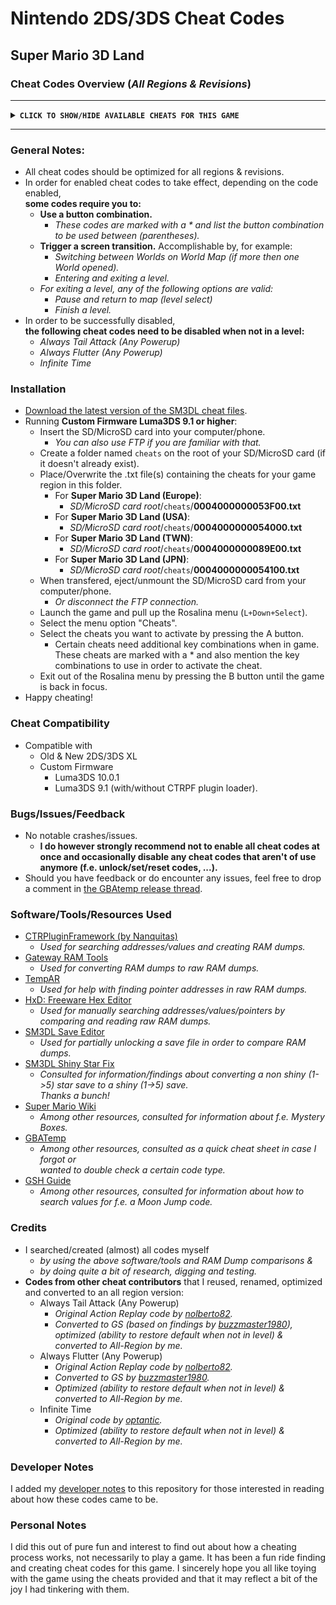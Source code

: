 # Nintendo 2DS/3DS Cheat Codes

## Super Mario 3D Land

### Cheat Codes Overview (*All Regions & Revisions*)
****************************************************
**<details><summary>` CLICK TO SHOW/HIDE AVAILABLE CHEATS FOR THIS GAME `</summary>**
<p>

- `Play as Mario`
- `Play as Luigi`
  - *Even when game not beaten.*
- `(L+Down) Small Mario/Luigi`
- `(L+Left) Super Mario/Luigi`
- `(L+Right) Fire Mario/Luigi`
- `(L+Up) Tanooki Mario/Luigi`
- `(R+Down) Tanooki Statue Mario/Luigi`
- `(R+Right) Boomerang Mario/Luigi`
- `(R+Up) White Tanooki Mario/Luigi`
- `Always Star Power`
- `Always Tail Attack (Any Powerup)`
  - *In effect when playing a level.*
  - *In order to restore powerup defaults, disable this cheat code when not in a level.*
- `Always Flutter (Any Powerup)`
  - *In effect when playing a level.*
  - *In order to restore powerup defaults, disable this cheat code when not in a level.*
- `Moon Jump`
  - *Makes Mario/Luigi jump higher.*
  - *Code optimized for use with Luma~Rosalina's cheat engine.*
  - *Read cheat code note for use with CTRPluginFramework.*
- `(B) Infinite Jump`
  - *Allows Mario/Luigi to infinitely jump multiple times in mid-air.*
  - *Hold button to jump as high as desired.*
- `Max Lives (Three Crowns)`
- `5 Lives`
- `Infinite Time`
  - *In effect when playing a level.*
  - *In order to restore level timer default, disable this cheat code when not in a level.*
- `Start Level With P-Wing`
  - *Does not affect Shiny Stars (if any) when saving game.*
> Unlocks Codes
> -------------
  - `(L+R+Up+X) Unlock All (5 Shiny Stars)`
    - *For currently opened save file:*
      - *All Normal & Special Worlds unlocked.*
      - *All Normal & Special Levels unlocked.*
      - *All Pictures collected.*
      - *All Star Coins collected.*
      - *Star Coin counter set to a reasonable number.*
      - *All requirements met for a 5 Shiny Stars save.*
    - *This code does not:*
      - *Reopen already closed Mystery Boxes or Toad Houses.*
      - *Overwrite best level times (if any).*
      - *Change any character attributes, like number of lives, current powerup, current level, etcetera.*
  - `(Keep) Open Closed Mystery Boxes`
    - *Load any save file, switch between worlds or enter any level in order for code to take effect.*
  - `(Keep) Open Closed Toad Houses`
    - *Load any save file, switch between worlds or enter any level in order for code to take effect.*

</p>
</details>

****************************************************

### General Notes:
  - All cheat codes should be optimized for all regions & revisions.
  - In order for enabled cheat codes to take effect, depending on the code enabled, <br />**some codes require you to:**
    - **Use a button combination.**
      - *These codes are marked with a * and list the button combination to be used between (parentheses).*
    - **Trigger a screen transition.** Accomplishable by, for example:
      - *Switching between Worlds on World Map (if more then one World opened).*
      - *Entering and exiting a level.*
	- *For exiting a level, any of the following options are valid:*
	  - *Pause and return to map (level select)*
	  - *Finish a level.*
  - In order to be successfully disabled, <br />**the following cheat codes need to be disabled when not in a level:**
	  - *Always Tail Attack (Any Powerup)*
	  - *Always Flutter (Any Powerup)*
	  - *Infinite Time*

### Installation
- [Download the latest version of the SM3DL cheat files](https://github.com/KimDebroye/N3DS-Cheat-Codes/releases/download/SM3DL_v1.0.0/SM3DL_Cheats_1.0.0.zip).
- Running **Custom Firmware Luma3DS 9.1 or higher**:
  - Insert the SD/MicroSD card into your computer/phone.
    - *You can also use FTP if you are familiar with that.*
  - Create a folder named `cheats` on the root of your SD/MicroSD card (if it doesn't already exist).
  - Place/Overwrite the .txt file(s) containing the cheats for your game region in this folder.
    - For **Super Mario 3D Land (Europe)**:
      - *SD/MicroSD card root*/`cheats`/**0004000000053F00.txt**
    - For **Super Mario 3D Land (USA)**:
      - *SD/MicroSD card root*/`cheats`/**0004000000054000.txt**
    - For **Super Mario 3D Land (TWN)**:
      - *SD/MicroSD card root*/`cheats`/**0004000000089E00.txt**
    - For **Super Mario 3D Land (JPN)**:
      - *SD/MicroSD card root*/`cheats`/**0004000000054100.txt**
  - When transfered, eject/unmount the SD/MicroSD card from your computer/phone.
    - *Or disconnect the FTP connection.*
  - Launch the game and pull up the Rosalina menu (`L+Down+Select`).
  - Select the menu option "Cheats".
  - Select the cheats you want to activate by pressing the A button.
    - Certain cheats need additional key combinations when in game. These cheats are marked with a * and also mention the key combinations to use in order to activate the cheat.
  - Exit out of the Rosalina menu by pressing the B button until the game is back in focus.
- Happy cheating!

### Cheat Compatibility
- Compatible with
  - Old & New 2DS/3DS XL
  - Custom Firmware
    - Luma3DS 10.0.1
    - Luma3DS 9.1 (with/without CTRPF plugin loader).

### Bugs/Issues/Feedback
- No notable crashes/issues.
  - **I do however strongly recommend not to enable all cheat codes at once and occasionally disable any cheat codes that aren't of use anymore (f.e. unlock/set/reset codes, ...).**
- Should you have feedback or do encounter any issues, feel free to drop a comment in [the GBAtemp release thread](https://gbatemp.net/forums/3ds-rom-hacking-translations-and-utilities.276/).

### Software/Tools/Resources Used
- [CTRPluginFramework (by Nanquitas)](https://github.com/Nanquitas/CTRPluginFramework-BlankTemplate)
  - *Used for searching addresses/values and creating RAM dumps.*
- [Gateway RAM Tools](https://www.maxconsole.com/threads/tool-gateway-ram-tools.40776/)
  - *Used for converting RAM dumps to raw RAM dumps.*
- [TempAR](https://raing3.gshi.org/files/psp/tools/pointer_searcher.zip)
  - *Used for help with finding pointer addresses in raw RAM dumps.*
- [HxD: Freeware Hex Editor](https://mh-nexus.de/en/hxd/)
  - *Used for manually searching addresses/values/pointers by comparing and reading raw RAM dumps.*
- [SM3DL Save Editor](https://github.com/yonaikerlol/Super-Mario-3D-Land-SGE/blob/master/Super%20Mario%20Land%203D%20Savegame%20Editor)
  - *Used for partially unlocking a save file in order to compare RAM dumps.*
- [SM3DL Shiny Star Fix](https://gbatemp.net/threads/how-to-get-5-sparkly-stars-savefile-back-on-super-mario-3d-land.542645/)
  - *Consulted for information/findings about converting a non shiny (1->5) star save to a shiny (1->5) save.<br />Thanks a bunch!*
- [Super Mario Wiki](https://www.mariowiki.com/Mystery_Box)
  - *Among other resources, consulted for information about f.e. Mystery Boxes.*
- [GBATemp](https://gbatemp.net/threads/guide-how-to-create-gateway-cheat-codes.410926/)
  - *Among other resources, consulted as a quick cheat sheet in case I forgot or <br />wanted to double check a certain code type.*
- [GSH Guide](http://viper.shadowflareindustries.com/?file=hackv500c.html&cat=hax0r#hax0r_mj)
  - *Among other resources, consulted for information about how to search values for f.e. a Moon Jump code.*

### Credits
- I searched/created (almost) all codes myself
  - *by using the above software/tools and RAM Dump comparisons &*
  - *by doing quite a bit of research, digging and testing.*
- **Codes from other cheat contributors** that I reused, renamed, optimized and converted to an all region version:
  - Always Tail Attack (Any Powerup)
  	- *Original Action Replay code by [nolberto82](https://www.max-cheats.com/view.php?ItemID=531).*
  	- *Converted to GS (based on findings by [buzzmaster1980](https://www.maxconsole.com/threads/help-with-super-mario-3d-land-aree.54363/)), optimized (ability to restore default when not in level) & converted to All-Region by me.*
  - Always Flutter (Any Powerup)
  	- *Original Action Replay code by [nolberto82](https://www.max-cheats.com/view.php?ItemID=531).*
	- *Converted to GS by [buzzmaster1980](https://www.maxconsole.com/threads/help-with-super-mario-3d-land-aree.54363/).*
  	- *Optimized (ability to restore default when not in level) & converted to All-Region by me.*
  - Infinite Time
  	- *Original code by [optantic](https://github.com/JourneyOver/CTRPF-AR-CHEAT-CODES/blob/master/Cheats/Super%20Mario%203D%20Land%20(EUR)/0004000000053F00.txt).*
  	- *Optimized (ability to restore default when not in level) & converted to All-Region by me.*

### Developer Notes
I added my [developer notes](https://github.com/KimDebroye/N3DS-Cheat-Codes/blob/master/Super%20Mario%203D%20Land/_DevNotes/SM3DL_DevNotes.txt) to this repository for those interested in reading about how these codes came to be.

### Personal Notes
I did this out of pure fun and interest to find out about how a cheating process works, not necessarily to play a game.
It has been a fun ride finding and creating cheat codes for this game.
I sincerely hope you all like toying with the game using the cheats provided
and that it may reflect a bit of the joy I had tinkering with them.
